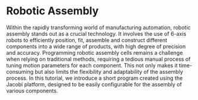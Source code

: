 # Robotic Assembly

Within the rapidly transforming world of manufacturing automation, robotic assembly stands out as a crucial technology. It involves the use of 6-axis robots to efficiently position, fit, assemble and construct different components into a wide range of products, with high degree of precision and accuracy. Programming robotic assembly cells remains a challenge when relying on traditional methods, requiring a tedious manual process of tuning motion parameters for each component. This not only makes it time-consuming but also limits the flexibility and adaptability of the assembly process. In this tutorial, we introduce a short program created using the Jacobi platform, designed to be easily configurable for the assembly of various components.
